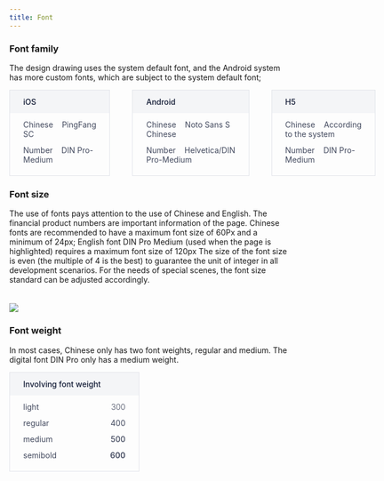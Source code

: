 ```yaml
---
title: Font
---
```


### Font family

The design drawing uses the system default font, and the Android system has more custom fonts, which are subject to the system default font;

<style>
.doc-font-list{display:-webkit-box;display:-ms-flexbox;display:flex}
.doc-font-item{-webkit-box-flex:1;-ms-flex:1;flex:1;margin-right:40px;padding-bottom:20px;border:solid 1px #E2E4EA}
.doc-font-item:last-of-type{margin-right:0}
.doc-font-title{padding:12px 24px;background:#F4F5F7;font-size:14px;color:#111A34;font-weight:500}
.doc-font-text{float:left;width:100%;margin-top:12px;padding:0 24px;font-size:14px;color:#41485D;-webkit-box-sizing:border-box;box-sizing:border-box}
.doc-font-text span.l{float:left}
.doc-font-text span.r{float:right}
.font-weight-img{max-width:80%!important}
@media (max-width:750px){.doc-font-list{-webkit-box-orient:vertical;-webkit-box-direction:normal;-ms-flex-direction:column;flex-direction:column}
.doc-font-item{max-width:none!important;margin-right:0;margin-bottom:20px}
.font-weight-img{max-width:100%!important}
}
</style>

<div class="doc-font-list">
  <div class="doc-font-item">
    <div class="doc-font-title">
      iOS
    </div>
    <div class="doc-font-text">
      Chinese&nbsp;&nbsp;&nbsp;&nbsp;PingFang SC
    </div>
    <div class="doc-font-text">
      Number&nbsp;&nbsp;&nbsp;&nbsp;DIN Pro-Medium
    </div>
  </div>
  <div class="doc-font-item">
    <div class="doc-font-title">
      Android
    </div>
    <div class="doc-font-text">
      Chinese&nbsp;&nbsp;&nbsp;&nbsp;Noto Sans S Chinese
    </div>
    <div class="doc-font-text">
      Number&nbsp;&nbsp;&nbsp;&nbsp;Helvetica/DIN Pro-Medium
    </div>
  </div>
  <div class="doc-font-item">
    <div class="doc-font-title">
      H5
    </div>
    <div class="doc-font-text">
      Chinese&nbsp;&nbsp;&nbsp;&nbsp;According to the system
    </div>
    <div class="doc-font-text">
      Number&nbsp;&nbsp;&nbsp;&nbsp;DIN Pro-Medium
    </div>
  </div>
</div>

### Font size

The use of fonts pays attention to the use of Chinese and English. The financial product numbers are important information of the page.
Chinese fonts are recommended to have a maximum font size of 60Px and a minimum of 24px; English font DIN Pro Medium (used when the page is highlighted) requires a maximum font size of 120px
The size of the font size is even (the multiple of 4 is the best) to guarantee the unit of integer in all development scenarios. For the needs of special scenes, the font size standard can be adjusted accordingly.
<br>  
<br> 
<img src="https://pt-starimg.didistatic.com/static/starimg/img/R1ke1asaDm1545968523580.jpg" class="font-weight-img">

### Font weight

In most cases, Chinese only has two font weights, regular and medium. The digital font DIN Pro only has a medium weight.

<div class="doc-font-list">
  <div class="doc-font-item" style="max-width:232px;">
    <div class="doc-font-title">
      Involving font weight
    </div>
    <div class="doc-font-text">
      <span class="l">light</span>
      <span class="r" style="font-weight:300;">300</span>
    </div>
    <div class="doc-font-text">
      <span class="l">regular</span>
      <span class="r" style="font-weight:400;">400</span>
    </div>
    <div class="doc-font-text">
      <span class="l">medium</span>
      <span class="r" style="font-weight:500;">500</span>
    </div>
    <div class="doc-font-text">
      <span class="l">semibold</span>
      <span class="r" style="font-weight:600;">600</span>
    </div>
  </div>
</div>